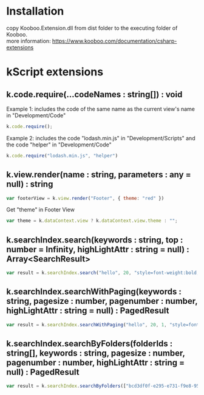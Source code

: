 # Installation
copy Kooboo.Extension.dll from dist folder to the executing folder of Kooboo.  
more information: https://www.kooboo.com/documentation/csharp-extensions

# kScript extensions

## k.code.require(...codeNames : string[]) : void    
Example 1: includes the code of the same name as the current view's name in "Development/Code"
``` javascript
k.code.require();
``` 

Example 2: includes the code "lodash.min.js" in "Development/Scripts" and the code "helper" in "Development/Code"
``` javascript
k.code.require("lodash.min.js", "helper")
```

## k.view.render(name : string, parameters : any = null) : string   
``` javascript
var footerView = k.view.render("Footer", { theme: "red" })
```
Get "theme" in Footer View
``` javascript
var theme = k.dataContext.view ? k.dataContext.view.theme : "";
```

## k.searchIndex.search(keywords : string, top : number = Infinity, highLightAttr : string = null) : Array&lt;SearchResult&gt;   
``` javascript
var result = k.searchIndex.search("hello", 20, "style=font-weight:bold;");
```
## k.searchIndex.searchWithPaging(keywords : string, pagesize : number, pagenumber : number, highLightAttr : string = null) : PagedResult
``` javascript
var result = k.searchIndex.searchWithPaging("hello", 20, 1, "style=font-weight:bold;");
```

## k.searchIndex.searchByFolders(folderIds : string[], keywords : string, pagesize : number, pagenumber : number, highLightAttr : string = null) : PagedResult  
``` javascript
var result = k.searchIndex.searchByFolders(["bcd3df0f-e295-e731-f9e8-95929f333352"], "hello", 20, 1, "style=font-weight:bold;");
```
